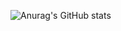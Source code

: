 ![Anurag's GitHub stats](https://github-readme-stats.vercel.app/api?username=silvafael&show_icons=true&theme=synthwave)
